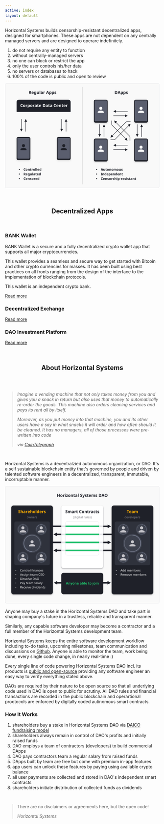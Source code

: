 ```yaml
---
active: index
layout: default
---
```


Horizontal Systems builds censorship-resistant decentralized apps, designed for smartphones. These apps are not dependent on any centrally managed servers and are designed to operare indefinitely.

1. do not require any entity to function
2. without centrally-managed servers
3. no one can block or restrict the app
4. only the user controls his/her data
5. no servers or databases to hack
6. 100% of the code is public and open to review

![Decentralized Apps (DApps)](/assets/images/dapps.png)


<br/>
<center><h2>Decentralized Apps</h2></center>
<br/>

### BANK Wallet

BANK Wallet is a secure and a fully decentralized crypto wallet app that supports all major cryptocurrencies.

This wallet provides a seamless and secure way to get started with Bitcoin and other crypto currencies for masses. It has been built using best practices on all fronts ranging from the design of the interface to the implementation of blockchain protocols.

This wallet is an independent crypto bank.

[Read more](https://horizontalsystems.io/dapps/bank-wallet)


### Decentralized Exchange

[Read more](https://horizontalsystems.io/dapps/dex)


### DAO Investment Platform

[Read more](https://horizontalsystems.io/dapps/dao-platform)


<br/>
<center><h2>About Horizontal Systems</h2></center>
<br/>

<br/>

>_Imagine a vending machine that not only takes money from you and gives you a snack in return but also uses that money to automatically re-order the goods. This machine also orders cleaning services and pays its rent all by itself._
>
>_Moreover, as you put money into that machine, you and its other users have a say in what snacks it will order and how often should it be cleaned. It has no managers, all of those processes were pre-written into code_
>
>_via [CoinTelegraph](https://cointelegraph.com/ethereum-for-beginners/what-is-dao#how-daos-work)_

<br/>

Horizontal Systems is a decentralzied autonomous organization, or DAO. It's a self sustainable blockchsin entity that's governed by people and driven by talented software engineers in a decentralized, transparent, immutable, incorruptable manner.

![Horizontal Systems DAO](/assets/images/hs_dao.png)

Anyone may buy a stake in the Horizontal Systems DAO and take part in shaping company's future in a trustless, reliable and transparent manner. 

Similarly, any capable software developer may become a contractor and a full member of the Horizontal Systems development team.

Horizontal Systems keeps the entire software development workflow including to-do tasks, upcoming milestones, team communication and discussions on [Github](https://github.com/horizontalsystems/). Anyone is able to monitor the team, work being done, every single code change, in nearly real-time :)

Every single line of code powering Horizontal Systems DAO incl. its products is [public and open-source](https://github.com/horizontalsystems/) providing any software engineer an easy way to verify everything stated above.


DAOs are required by their nature to be open source so that all underlying code used in DAO is open to public for scrutiny. All DAO rules and financial transactions are recorded in the public blockchain and operartional prootocols are enforced by digitally coded autinomous smart contracts.


### How It Works

1. shareholders buy a stake in Horizontal Systems DAO via [DAICO fundraising model](https://cointelegraph.com/explained/what-is-a-daico-explained)
2. shareholders always remain in control of DAO's profits and initially raised funds
3. DAO employs a team of contractors (developers) to build commercial DApps
4. DAO pays contractors team a regular salary from raised funds
5. DApps built by team are free but come with premium in-app features
6. app users can unlock these features by paying using available crypto balance
7. all user payments are collected and stored in DAO's independent smart contracts
8. shareholders initiate distribution of collected funds as dividends



<br/>

>There are no disclaimers or agreements here, but the open code!
>
>_Horizontal Systems_

<br/>

